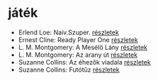 # játék

- Erlend Loe: Naiv.Szuper. [részletek](_details/%7Bopf.creator%7D.md#id_532)
- Ernest Cline: Ready Player One [részletek](_details/%7Bopf.creator%7D.md#id_1275)
- L. M. Montgomery: A Mesélő Lány [részletek](_details/%7Bopf.creator%7D.md#id_492)
- L. M. Montgomery: Az arany út [részletek](_details/%7Bopf.creator%7D.md#id_491)
- Suzanne Collins: Az éhezők viadala [részletek](_details/%7Bopf.creator%7D.md#id_81)
- Suzanne Collins: Futótűz [részletek](_details/%7Bopf.creator%7D.md#id_82)